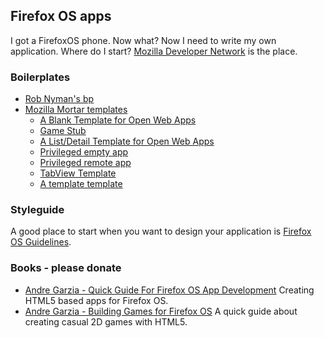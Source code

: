 ## Firefox OS apps

I got a FirefoxOS phone. Now what? Now I need to write my own application. Where do I start? [Mozilla Developer Network](https://developer.mozilla.org/en-US/Firefox_OS) is the place.

### Boilerplates

* [Rob Nyman's bp](https://github.com/robnyman/Firefox-OS-Boilerplate-App)
* [Mozilla Mortar templates](https://github.com/mozilla/mortar)
  - [A Blank Template for Open Web Apps](https://github.com/mozilla/mortar-app-stub)
  - [Game Stub](https://github.com/mozilla/mortar-game-stub)
  - [A List/Detail Template for Open Web Apps](https://github.com/mozilla/mortar-list-detail)
  - [Privileged empty app](https://github.com/mozilla/mortar-privileged-empty-app)
  - [Privileged remote app](https://github.com/mozilla/mortar-privileged-remote-app)
  - [TabView Template](https://github.com/mozilla/mortar-tab-view)
  - [A template template](https://github.com/mozilla/mortar-template-template)

### Styleguide

A good place to start when you want to design your application is [Firefox OS Guidelines](https://www.mozilla.org/en-US/styleguide/products/firefox-os/).

### Books - please donate

* [Andre Garzia - Quick Guide For Firefox OS App Development](https://leanpub.com/quickguidefirefoxosdevelopment/) Creating HTML5 based apps for Firefox OS.
* [Andre Garzia - Building Games for Firefox OS](https://leanpub.com/buildinggamesforfirefoxos/) A quick guide about creating casual 2D games with HTML5.